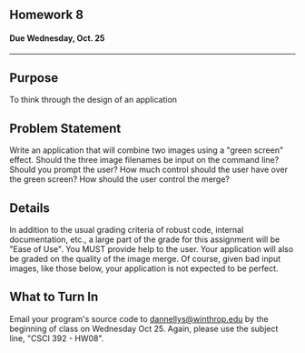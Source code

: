 ## Homework 8
#### Due Wednesday, Oct. 25

------------------------------

Purpose
------------------------------
To think through the design of an application

Problem Statement
------------------------------
Write an application that will combine two images using a "green screen" effect.
Should the three image filenames be input on the command line? Should you prompt the user?
How much control should the user have over the green screen?
How should the user control the merge?

Details
------------------------------
In addition to the usual grading criteria of robust code, internal documentation, etc.,
a large part of the grade for this assignment will be "Ease of Use".
You MUST provide help to the user. Your application will also be graded on the quality of
the image merge. Of course, given bad input images, like those below, your application is
not expected to be perfect.

What to Turn In
------------------------------
Email your program's source code to dannellys@winthrop.edu by the beginning of class on Wednesday Oct 25. Again, please
use the subject line, "CSCI 392 - HW08". 
